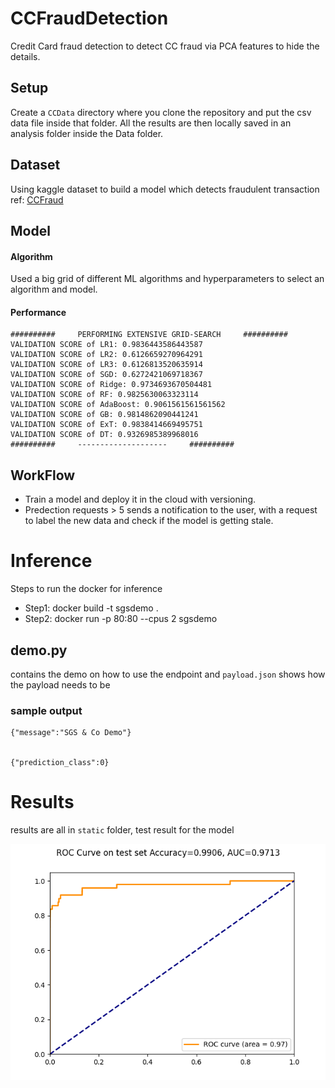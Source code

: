 # CCFraudDetection

Credit Card fraud detection to detect CC fraud via PCA features to hide the details.

## Setup
Create a `CCData` directory where you clone the repository and put the csv data file inside that folder. All the results are then locally saved in an analysis folder inside the Data folder.


## Dataset
Using kaggle dataset to build a model which detects fraudulent transaction 
ref: [CCFraud](https://www.kaggle.com/datasets/mlg-ulb/creditcardfraud?resource=download)

## Model
#### Algorithm
Used a big grid of different ML algorithms and hyperparameters to select an algorithm and model.


#### Performance
```
##########     PERFORMING EXTENSIVE GRID-SEARCH     ##########
VALIDATION SCORE of LR1: 0.9836443586443587
VALIDATION SCORE of LR2: 0.6126659270964291
VALIDATION SCORE of LR3: 0.6126813520635914
VALIDATION SCORE of SGD: 0.6272421069718367
VALIDATION SCORE of Ridge: 0.9734693670504481
VALIDATION SCORE of RF: 0.9825630063323114
VALIDATION SCORE of AdaBoost: 0.9061561561561562
VALIDATION SCORE of GB: 0.9814862090441241
VALIDATION SCORE of ExT: 0.9838414669495751
VALIDATION SCORE of DT: 0.9326985389968016
##########     --------------------     ##########
```

## WorkFlow
- Train a model and deploy it in the cloud with versioning.
- Predection requests > 5 sends a notification to the user, with a request to label the new data and check if the model is getting stale.

# Inference

Steps to run the docker for inference
- Step1: docker build -t sgsdemo .
- Step2: docker run -p 80:80 --cpus 2 sgsdemo

## demo.py 
contains the demo on how to use the endpoint and `payload.json` shows how the payload needs to be
### sample output
```
{"message":"SGS & Co Demo"}


{"prediction_class":0}
```

# Results
results are all in `static` folder, test result for the model

![img](static/test_ROC.png)
